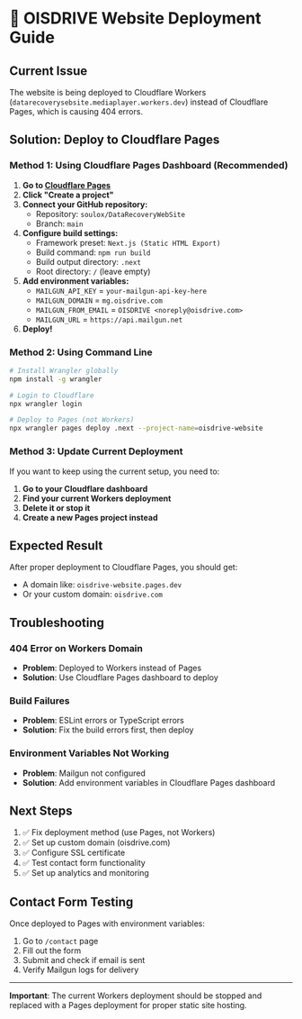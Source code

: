 # 🚀 OISDRIVE Website Deployment Guide

## Current Issue
The website is being deployed to Cloudflare Workers (`datarecoverysebsite.mediaplayer.workers.dev`) instead of Cloudflare Pages, which is causing 404 errors.

## Solution: Deploy to Cloudflare Pages

### Method 1: Using Cloudflare Pages Dashboard (Recommended)

1. **Go to [Cloudflare Pages](https://pages.cloudflare.com/)**
2. **Click "Create a project"**
3. **Connect your GitHub repository:**
   - Repository: `soulox/DataRecoveryWebSite`
   - Branch: `main`
4. **Configure build settings:**
   - Framework preset: `Next.js (Static HTML Export)`
   - Build command: `npm run build`
   - Build output directory: `.next`
   - Root directory: `/` (leave empty)
5. **Add environment variables:**
   - `MAILGUN_API_KEY` = `your-mailgun-api-key-here`
   - `MAILGUN_DOMAIN` = `mg.oisdrive.com`
   - `MAILGUN_FROM_EMAIL` = `OISDRIVE <noreply@oisdrive.com>`
   - `MAILGUN_URL` = `https://api.mailgun.net`
6. **Deploy!**

### Method 2: Using Command Line

```bash
# Install Wrangler globally
npm install -g wrangler

# Login to Cloudflare
npx wrangler login

# Deploy to Pages (not Workers)
npx wrangler pages deploy .next --project-name=oisdrive-website
```

### Method 3: Update Current Deployment

If you want to keep using the current setup, you need to:

1. **Go to your Cloudflare dashboard**
2. **Find your current Workers deployment**
3. **Delete it or stop it**
4. **Create a new Pages project instead**

## Expected Result

After proper deployment to Cloudflare Pages, you should get:
- A domain like: `oisdrive-website.pages.dev`
- Or your custom domain: `oisdrive.com`

## Troubleshooting

### 404 Error on Workers Domain
- **Problem**: Deployed to Workers instead of Pages
- **Solution**: Use Cloudflare Pages dashboard to deploy

### Build Failures
- **Problem**: ESLint errors or TypeScript errors
- **Solution**: Fix the build errors first, then deploy

### Environment Variables Not Working
- **Problem**: Mailgun not configured
- **Solution**: Add environment variables in Cloudflare Pages dashboard

## Next Steps

1. ✅ Fix deployment method (use Pages, not Workers)
2. ✅ Set up custom domain (oisdrive.com)
3. ✅ Configure SSL certificate
4. ✅ Test contact form functionality
5. ✅ Set up analytics and monitoring

## Contact Form Testing

Once deployed to Pages with environment variables:
1. Go to `/contact` page
2. Fill out the form
3. Submit and check if email is sent
4. Verify Mailgun logs for delivery

---

**Important**: The current Workers deployment should be stopped and replaced with a Pages deployment for proper static site hosting.
